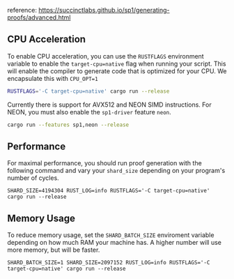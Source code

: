reference: https://succinctlabs.github.io/sp1/generating-proofs/advanced.html

## CPU Acceleration

To enable CPU acceleration, you can use the `RUSTFLAGS` environment variable to enable the `target-cpu=native` flag when running your script. This will enable the compiler to generate code that is optimized for your CPU. We encapsulate this with `CPU_OPT=1`

```bash
RUSTFLAGS='-C target-cpu=native' cargo run --release
```

Currently there is support for AVX512 and NEON SIMD instructions. For NEON, you must also enable the `sp1-driver` feature `neon`.

```bash
cargo run --features sp1,neon --release
```

## Performance

For maximal performance, you should run proof generation with the following command and vary your `shard_size` depending on your program's number of cycles.

```rust,noplayground
SHARD_SIZE=4194304 RUST_LOG=info RUSTFLAGS='-C target-cpu=native' cargo run --release
```

## Memory Usage

To reduce memory usage, set the `SHARD_BATCH_SIZE` enviroment variable depending on how much RAM
your machine has. A higher number will use more memory, but will be faster.

```rust,noplayground
SHARD_BATCH_SIZE=1 SHARD_SIZE=2097152 RUST_LOG=info RUSTFLAGS='-C target-cpu=native' cargo run --release
```
